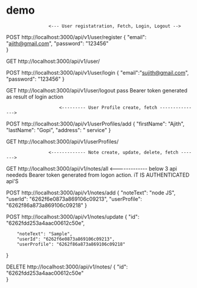 # demo

                    <--- User registatration, Fetch, Login, Logout -->

POST http://localhost:3000/api/v1/user/register
{
        "email": "ajith@gmail.com",
         "password": "123456"      
}

GET http://localhost:3000/api/v1/user/


POST http://localhost:3000/api/v1/user/login
{
        "email":"sujith@gmail.com",
        "password": "123456"
}


GET http://localhost:3000/api/v1/user/logout
    pass Bearer token generated as result of login action

                        <--------- User Profile create, fetch --------------->


POST http://localhost:3000/api/v1/userProfiles/add
{
    "firstName": "Ajith",
    "lastName": "Gopi",
    "address": " service"
}

GET http://localhost:3000/api/v1/userProfiles/

                    <------------- Note create, update, delete, fetch ------->

GET http://localhost:3000/api/v1/notes/all
<------------- below 3 api neededs Bearer token generated from logon action. iT IS AUTHENTICATED api'S

POST http://localhost:3000/api/v1/notes/add
{
        "noteText": "node JS",
        "userId": "6262f6e0873a869106c09213",
        "userProfile": "6262f86a873a869106c09218"
}

POST http://localhost:3000/api/v1/notes/update
{
        "id": "6262fdd253a4aac00612c50e",

        "noteText": "Sample",
        "userId": "6262f6e0873a869106c09213",
        "userProfile": "6262f86a873a869106c09218"
}

DELETE http://localhost:3000/api/v1/notes/
{
        "id": "6262fdd253a4aac00612c50e"      
}
